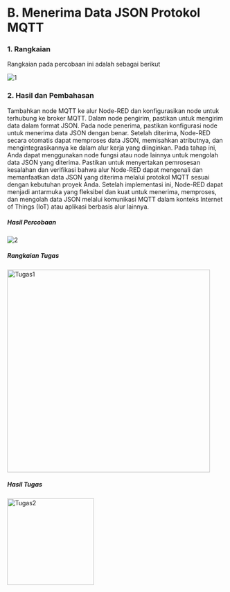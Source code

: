 # B. Menerima Data JSON Protokol MQTT

### 1. Rangkaian
Rangkaian pada percobaan ini adalah sebagai berikut

![1](https://github.com/AlfinIzza01/Sistem-Embedded/assets/94149476/0244d27a-06c9-4dda-a3dd-c41543493fdd)


### 2. Hasil dan Pembahasan
Tambahkan node MQTT ke alur Node-RED dan konfigurasikan node untuk terhubung ke broker MQTT. Dalam node pengirim, pastikan untuk mengirim data dalam format JSON. Pada node penerima, pastikan konfigurasi node untuk menerima data JSON dengan benar. Setelah diterima, Node-RED secara otomatis dapat memproses data JSON, memisahkan atributnya, dan mengintegrasikannya ke dalam alur kerja yang diinginkan. Pada tahap ini, Anda dapat menggunakan node fungsi atau node lainnya untuk mengolah data JSON yang diterima. Pastikan untuk menyertakan pemrosesan kesalahan dan verifikasi bahwa alur Node-RED dapat mengenali dan memanfaatkan data JSON yang diterima melalui protokol MQTT sesuai dengan kebutuhan proyek Anda. Setelah implementasi ini, Node-RED dapat menjadi antarmuka yang fleksibel dan kuat untuk menerima, memproses, dan mengolah data JSON melalui komunikasi MQTT dalam konteks Internet of Things (IoT) atau aplikasi berbasis alur lainnya.

##### Hasil Percobaan
![2](https://github.com/AlfinIzza01/Sistem-Embedded/assets/94149476/bb4c5a06-6c79-4683-87e3-aa4e3d3ed4cc)

##### Rangkaian Tugas
<img width="468" alt="Tugas1" src="https://github.com/AlfinIzza01/Sistem-Embedded/assets/94149476/1e055c8d-73ec-468c-abf1-b80da759b721">

#####  Hasil Tugas
<img width="200" alt="Tugas2" src="https://github.com/AlfinIzza01/Sistem-Embedded/assets/94149476/a4f3ef8a-4150-476a-9c86-9ee17cf2bc42">
